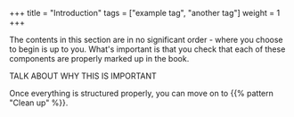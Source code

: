 +++
title = "Introduction"
tags = ["example tag", "another tag"]
weight = 1
+++

The contents in this section are in no significant order - where you choose to begin is up to you. What's important is that you check that each of these components are properly marked up in the book.

TALK ABOUT WHY THIS IS IMPORTANT

Once everything is structured properly, you can move on to  {{% pattern "Clean up" %}}.
